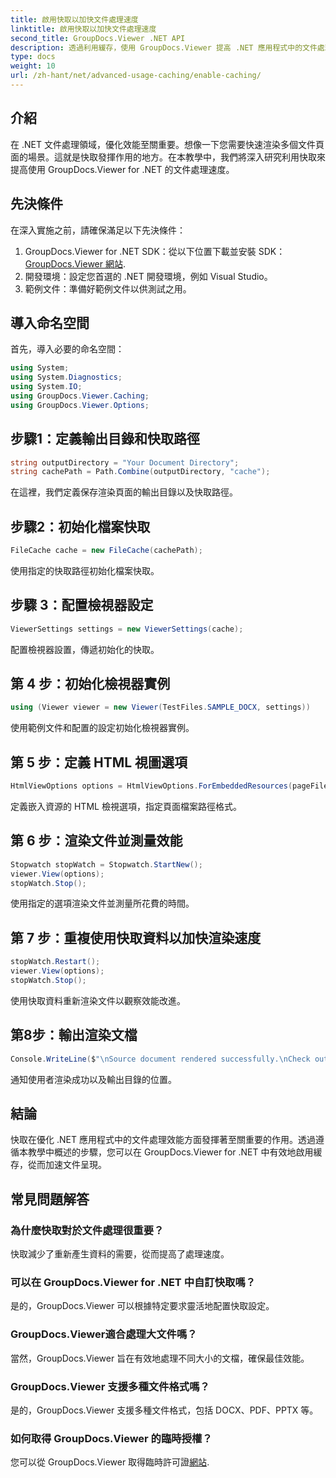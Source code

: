 ```yaml
---
title: 啟用快取以加快文件處理速度
linktitle: 啟用快取以加快文件處理速度
second_title: GroupDocs.Viewer .NET API
description: 透過利用緩存，使用 GroupDocs.Viewer 提高 .NET 應用程式中的文件處理速度。毫不費力地優化效能。
type: docs
weight: 10
url: /zh-hant/net/advanced-usage-caching/enable-caching/
---
```

## 介紹
在 .NET 文件處理領域，優化效能至關重要。想像一下您需要快速渲染多個文件頁面的場景。這就是快取發揮作用的地方。在本教學中，我們將深入研究利用快取來提高使用 GroupDocs.Viewer for .NET 的文件處理速度。
## 先決條件
在深入實施之前，請確保滿足以下先決條件：
1.  GroupDocs.Viewer for .NET SDK：從以下位置下載並安裝 SDK：[GroupDocs.Viewer 網站](https://releases.groupdocs.com/viewer/net/).
2. 開發環境：設定您首選的 .NET 開發環境，例如 Visual Studio。
3. 範例文件：準備好範例文件以供測試之用。

## 導入命名空間
首先，導入必要的命名空間：
```csharp
using System;
using System.Diagnostics;
using System.IO;
using GroupDocs.Viewer.Caching;
using GroupDocs.Viewer.Options;
```

## 步驟1：定義輸出目錄和快取路徑
```csharp
string outputDirectory = "Your Document Directory";
string cachePath = Path.Combine(outputDirectory, "cache");
```
在這裡，我們定義保存渲染頁面的輸出目錄以及快取路徑。
## 步驟2：初始化檔案快取
```csharp
FileCache cache = new FileCache(cachePath);
```
使用指定的快取路徑初始化檔案快取。
## 步驟 3：配置檢視器設定
```csharp
ViewerSettings settings = new ViewerSettings(cache);
```
配置檢視器設置，傳遞初始化的快取。
## 第 4 步：初始化檢視器實例
```csharp
using (Viewer viewer = new Viewer(TestFiles.SAMPLE_DOCX, settings))
```
使用範例文件和配置的設定初始化檢視器實例。
## 第 5 步：定義 HTML 視圖選項
```csharp
HtmlViewOptions options = HtmlViewOptions.ForEmbeddedResources(pageFilePathFormat);
```
定義嵌入資源的 HTML 檢視選項，指定頁面檔案路徑格式。
## 第 6 步：渲染文件並測量效能
```csharp
Stopwatch stopWatch = Stopwatch.StartNew();
viewer.View(options);
stopWatch.Stop();
```
使用指定的選項渲染文件並測量所花費的時間。
## 第 7 步：重複使用快取資料以加快渲染速度
```csharp
stopWatch.Restart();
viewer.View(options);
stopWatch.Stop();
```
使用快取資料重新渲染文件以觀察效能改進。
## 第8步：輸出渲染文檔
```csharp
Console.WriteLine($"\nSource document rendered successfully.\nCheck output in {outputDirectory}.");
```
通知使用者渲染成功以及輸出目錄的位置。

## 結論
快取在優化 .NET 應用程式中的文件處理效能方面發揮著至關重要的作用。透過遵循本教學中概述的步驟，您可以在 GroupDocs.Viewer for .NET 中有效地啟用緩存，從而加速文件呈現。
## 常見問題解答
### 為什麼快取對於文件處理很重要？
快取減少了重新產生資料的需要，從而提高了處理速度。
### 可以在 GroupDocs.Viewer for .NET 中自訂快取嗎？
是的，GroupDocs.Viewer 可以根據特定要求靈活地配置快取設定。
### GroupDocs.Viewer適合處理大文件嗎？
當然，GroupDocs.Viewer 旨在有效地處理不同大小的文檔，確保最佳效能。
### GroupDocs.Viewer 支援多種文件格式嗎？
是的，GroupDocs.Viewer 支援多種文件格式，包括 DOCX、PDF、PPTX 等。
### 如何取得 GroupDocs.Viewer 的臨時授權？
您可以從 GroupDocs.Viewer 取得臨時許可證[網站](https://purchase.groupdocs.com/temporary-license/).